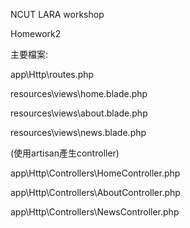NCUT LARA workshop

Homework2

主要檔案:

app\Http\routes.php

resources\views\home.blade.php

resources\views\about.blade.php

resources\views\news.blade.php

(使用artisan產生controller)

app\Http\Controllers\HomeController.php

app\Http\Controllers\AboutController.php

app\Http\Controllers\NewsController.php